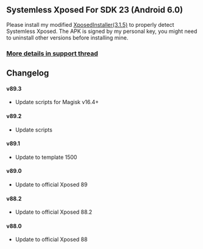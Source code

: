 ## Systemless Xposed For SDK 23 (Android 6.0)

Please install my modified [XposedInstaller(3.1.5)](https://forum.xda-developers.com/attachment.php?attachmentid=4393853&d=1516377687) to properly detect Systemless Xposed. The APK is signed by my personal key, you might need to uninstall other versions before installing mine.

### [More details in support thread](http://forum.xda-developers.com/showthread.php?t=3388268)

## Changelog

#### v89.3
- Update scripts for Magisk v16.4+

#### v89.2
- Update scripts

#### v89.1
- Update to template 1500

#### v89.0
- Update to official Xposed 89

#### v88.2
- Update to official Xposed 88.2

#### v88.0
- Update to official Xposed 88

